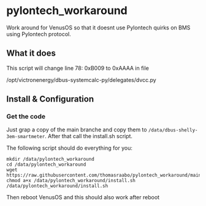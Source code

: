 # pylontech_workaround
Work around for VenusOS so that it doesnt use Pylontech quirks on BMS using Pylontech protocol.



## What it does
This script will change line 78:  0xB009 to 0xAAAA in file


/opt/victronenergy/dbus-systemcalc-py/delegates/dvcc.py


## Install & Configuration
### Get the code
Just grap a copy of the main branche and copy them to `/data/dbus-shelly-3em-smartmeter`.
After that call the install.sh script.

The following script should do everything for you:
```
mkdir /data/pylontech_workaround
cd /data/pylontech_workaround
wget https://raw.githubusercontent.com/thomasraabo/pylontech_workaround/main/install.sh
chmod a+x /data/pylontech_workaround/install.sh
/data/pylontech_workaround/install.sh
```

Then reboot VenusOS and this should also work after reboot
